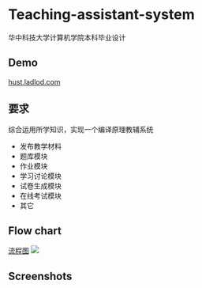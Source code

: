# Teaching-assistant-system
华中科技大学计算机学院本科毕业设计
## Demo
  [hust.ladlod.com](http://hust.ladlod.com)
## 要求
  综合运用所学知识，实现一个编译原理教辅系统
- 发布教学材料
- 题库模块
- 作业模块
- 学习讨论模块
- 试卷生成模块
- 在线考试模块
- 其它
## Flow chart
[流程图](https://github.com/ladlod/Teaching-assistant-system/tree/master/static/img/flow_chart.png)
![](http://m.qpic.cn/psc?/V11W6Yxv03HQuT/wSJ2S*tZT7v.5zxXfWcfXRS9Di1UmqtA4G13gQwFWuRhTwb1dd5isiQbaH5J6pgRc2uO*386CoMKZljPekg5q6kuaPvO4KqM2fH2bg37A0E!/b&bo=2AY4BAAAAAADB8A!&rf=viewer_4)
## Screenshots
